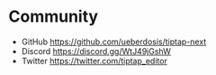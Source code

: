 # Community
* GitHub https://github.com/ueberdosis/tiptap-next
* Discord https://discord.gg/WtJ49jGshW
* Twitter https://twitter.com/tiptap_editor
